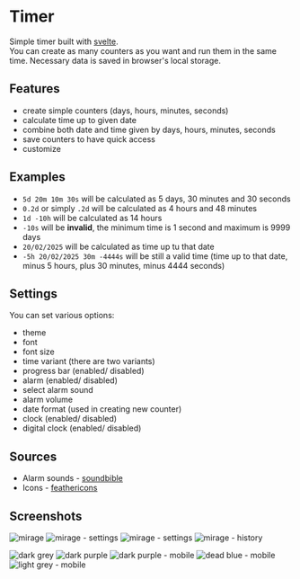 # Timer
Simple timer built with [svelte](https://svelte.dev/).  
You can create as many counters as you want and run them in the same time. Necessary data is saved in browser's local storage.

## Features
- create simple counters (days, hours, minutes, seconds)
- calculate time up to given date
- combine both date and time given by days, hours, minutes, seconds
- save counters to have quick access
- customize

## Examples
- `5d 20m 10m 30s` will be calculated as 5 days, 30 minutes and 30 seconds
- `0.2d` or simply `.2d` will be calculated as 4 hours and 48 minutes
- `1d -10h` will be calculated as 14 hours
- `-10s` will be **invalid**, the minimum time is 1 second and maximum is 9999 days
- `20/02/2025` will be calculated as time up tu that date
- `-5h 20/02/2025 30m -4444s` will be still a valid time (time up to that date, minus 5 hours, plus 30 minutes, minus 4444 seconds) 

## Settings
You can set various options:
- theme
- font
- font size
- time variant (there are two variants)
- progress bar (enabled/ disabled)
- alarm (enabled/ disabled)
- select alarm sound
- alarm volume
- date format (used in creating new counter)
- clock (enabled/ disabled)
- digital clock (enabled/ disabled)

## Sources
- Alarm sounds - [soundbible](soundbible.com)
- Icons - [feathericons](feathericons.com)

## Screenshots

![mirage](/screenshots/mirage.png "Mirage theme")
![mirage - settings](/screenshots/mirage-settings-1.png "Mirage theme - settings")
![mirage - settings](/screenshots/mirage-settings-2.png "Mirage theme - settings")
![mirage - history](/screenshots/mirage-history.png "Mirage theme - history")

![dark grey](/screenshots/dark-grey.png "Dark-grey theme")
![dark purple](/screenshots/dark-purple.png "Dark-purple theme")
![dark purple - mobile](/screenshots/dark-purple-mobile.png "Dark-purple theme - mobile")
![dead blue - mobile](/screenshots/dead-blue-mobile.png "Dead-blue theme - mobile")
![light grey - mobile](/screenshots/light-grey-mobile.png "Light-grey theme - mobile")